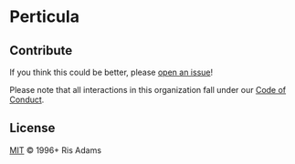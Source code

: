 # Perticula


## Contribute

If you think this could be better, please [open an issue](https://github.com/perticula/core/issues/new)!

Please note that all interactions in this organization fall under our [Code of Conduct](CODE_OF_CONDUCT.md).

## License

[MIT](LICENSE) © 1996+ Ris Adams
